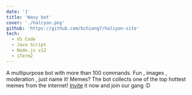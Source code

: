 ```yaml
---
date: '1'
title: 'Wavy bot'
cover: './halcyon.png'
github: 'https://github.com/bchiang7/halcyon-site'
tech:
  - VS Code
  - Java Script
  - Node.js v12
  - iTerm2
---
```


A multipurpose bot with more than 100 commands. Fun , images , moderation , just name it! Memes? The bot collects one of the top hottest memes from the internet! [Invite](https://marketplace.visualstudio.com/items?itemName=brittanychiang.halcyon-vscode) it now and join our gang :D

